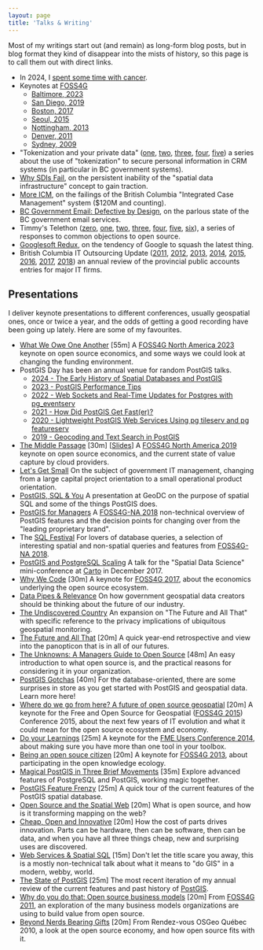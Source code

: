 ```yaml
---
layout: page
title: 'Talks & Writing'
---
```


Most of my writings start out (and remain) as long-form blog posts, but in blog format they kind of disappear into the mists of history, so this page is to call them out with direct links.

* In 2024, I [spent some time with cancer](/2024/04/cancer1.html).
* Keynotes at [FOSS4G](https://foss4g.org)
  * [Baltimore, 2023](/2023/12/foss4g-keynote-2023.html)
  * [San Diego, 2019](/2019/05/foss4g-keynote-2019.html)
  * [Boston, 2017](/2017/08/foss4g-keynote.html)
  * [Seoul, 2015](/2015/10/keynote-at-foss4g-2015.html)
  * [Nottingham, 2013](/2013/10/being-open-source-citizen.html)
  * [Denver, 2011](/2011/09/foss4g-2011-keynote.html)
  * [Sydney, 2009](/2009/10/foss4g-2009-keynote.html)
* "Tokenization and your private data"   ([one](/2014/06/tokenization-and-your-private-data-1.html), [two](/2014/07/tokenization-and-your-private-data-2.html), [three](/2014/07/tokenization-and-your-private-data-3.html), [four](/2014/07/tokenization-and-your-private-data-4.html),  [five](/2014/07/tokenization-and-your-private-data-5.html)) a series about the use of "tokenization" to secure personal information in CRM systems (in particular in BC government systems).
* [Why SDIs Fail](/2006/09/why-sdis-fail.html), on the persistent inability of the "spatial data infrastructure" concept to gain traction.
* [More ICM](/2012/06/more-icm.html), on the failings of the British Columbia "Integrated Case Management" system ($120M and counting).
* [BC Government Email: Defective by Design](/2013/08/bc-government-email-defective-by-design.html), on the parlous state of the BC government email services.
* Timmy's Telethon 
     ([zero](/2008/02/timmys-telethon-0.html), 
      [one](/2008/02/timmys-telethon-1.html), 
      [two](/2008/02/timmys-telethon-2.html), 
      [three](/2008/02/timmys-telethon-3.html), 
      [four](/2008/02/timmys-telethon-4.html), 
      [five](/2008/02/timmys-telethon-5.html), 
      [six](/2008/02/timmys-telethon-6.html)), a series of responses to common objections to open source.
* [Googlesoft Redux](/2009/02/googlesoft-redux.html), on the tendency of Google to squash the latest thing.
* British Columbia IT Outsourcing Update 
    ([2011](/2011/06/outsourcing-in-bc.html), 
     [2012](/2012/07/bc-it-outsourcing-update.html), 
     [2013](/2013/07/bc-it-outsourcing-201213.html),
     [2014](/2014/07/bc-it-outsourcing-201314.html),
     [2015](/2015/07/bc-it-outsourcing-201415.html),
     [2016](/2016/08/bc-it-outsourcing-201516.html),
     [2017](/2017/09/bc-it-outsourcing-201617.html),
     [2018](/2018/08/bc-it-outsourcing-201718.html))
     an annual review of the provincial public accounts entries for major IT firms.
 

## Presentations

I deliver keynote presentations to different conferences, usually geospatial ones, once or twice a year, and the odds of getting a good recording have been going up lately. Here are some of my favourites.

* [What We Owe One Another](https://www.youtube.com/watch?v=1OfunxBysmg&t=190s) [55m] A [FOSS4G North America 2023](https://www.osgeo.org/events/foss4g-na-2023/) keynote on open source economics, and some ways we could look at changing the funding environment.
* PostGIS Day has been an annual venue for random PostGIS talks.
  * [2024 - The Early History of Spatial Databases and PostGIS](https://www.youtube.com/watch?v=aHB9labpBmk)
  * [2023 - PostGIS Performance Tips](https://www.youtube.com/watch?v=GRbbn2voDyo)
  * [2022 - Web Sockets and Real-Time Updates for Postgres with pg_eventserv](https://www.youtube.com/watch?v=Z_nOzHmpY8M)
  * [2021 - How Did PostGIS Get Fast(er)?](https://www.youtube.com/watch?v=XRq2_9YBziY)
  * [2020 - Lightweight PostGIS Web Services Using pg tileserv and pg featureserv](https://www.youtube.com/watch?v=TXPtocZWr78)
  * [2019 - Geocoding and Text Search in PostGIS](https://www.youtube.com/watch?v=7RumQ9oXA9Q)
* [The Middle Passage](https://www.youtube.com/watch?v=NQ5_NnrBHjo) [30m] [[Slides](https://docs.google.com/presentation/d/1-PAgIk9--nedCdfMGEwhcnqxqy1fGYUXwWhxzMfqJZg/edit)] A [FOSS4G North America 2019](http://2019.foss4g-na.org) keynote on open source economics, and the current state of value capture by cloud providers.
* [Let's Get Small](https://docs.google.com/presentation/d/1qKE9Bq_4nj7S6Ts25B9A9cgoA7a8O1behJF_oUVQrDI/edit) On the subject of government IT management, changing from a large capital project orientation to a small operational product orientation.
* [PostGIS, SQL & You](https://www.youtube.com/watch?v=v9MA9KaNzoM) A presentation at GeoDC on the purpose of spatial SQL and some of the things PostGIS does.
* [PostGIS for Managers](http://s3.cleverelephant.ca/2018-postgis-for-managers.pdf) A [FOSS4G-NA 2018](https://2018.foss4g-na.org/) non-technical overview of PostGIS features and the decision points for changing over from the "leading proprietary brand".
* The [SQL Festival](https://docs.google.com/presentation/d/14lf1TsVO4Wq7ykgHjIiXYksvzWBW5XvuxJh2CrtraHc/edit?usp=sharing) For lovers of database queries, a selection of interesting spatial and non-spatial queries and features from [FOSS4G-NA 2018](https://2018.foss4g-na.org/).
* [PostGIS and PostgreSQL Scaling](/2017/12/postgis-scaling.html) A talk for the "Spatial Data Science" mini-conference at [Carto](https://carto.com) in December 2017.
* [Why We Code](/2017/08/foss4g-keynote.html) [30m] A keynote for [FOSS4G 2017](http://2017.foss4g.org), about the economics underlying the open source ecosystem.
* [Data Pipes & Relevance](http://s3.cleverelephant.ca/2015-ccog.pdf) On how government geospatial data creators should be thinking about the future of our industry.
* [The Undiscovered Country](/2016/10/geomatique-quebec.html) An expansion on "The Future and All That" with specific reference to the privacy implications of ubiquitous geospatial monitoring.
* [The Future and All That](https://vimeo.com/149429837) [20m] A quick year-end retrospective and view into the panopticon that is in all of our futures.
* [The Unknowns: A Managers Guide to Open Source](https://www.youtube.com/watch?v=jUgiG6eaYtI) [48m] An easy introduction to what open source is, and the practical reasons for considering it in your organization.
* [PostGIS Gotchas](https://www.youtube.com/watch?v=GSuZP89UdGs) [40m] For the database-oriented, there are some surprises in store as you get started with PostGIS and geospatial data. Learn more here!
* [Where do we go from here? A future of open source geospatial](https://vimeo.com/142334723) [20m] A keynote for the Free and Open Source for Geospatial ([FOSS4G 2015](http://2015.foss4g.org)) Conference 2015, about the next few years of IT evolution and what it could mean for the open source ecosystem and economy.
* [Do your Learnings](https://www.youtube.com/watch?v=9cSqKpfu4D4&index=49&list=PLFxZDg3GNCgv_GWHdM2IETx9arLL2wEXK) [25m] A keynote for the [FME Users Conference 2014](http://www.safe.com/fmeuc-2014/), about making sure you have more than one tool in your toolbox.
* [Being an open souce citizen](/2013/10/being-open-source-citizen.html) [20m] A keynote for [FOSS4G 2013](http://2013.foss4g.org), about participating in the open knowledge ecology.
* [Magical PostGIS in Three Brief Movements](https://www.youtube.com/watch?v=Y0SBkjcyXOc) [35m] Explore advanced features of PostgreSQL and PostGIS, working magic together.
* [PostGIS Feature Frenzy](http://vimeo.com/90722286) [25m] A quick tour of the current features of the PostGIS spatial database.
* [Open Source and the Spatial Web](https://youtu.be/01yrhqCro7I?si=WlGCtbXKyb7llxmK) [20m] What is open source, and how is it transforming mapping on the web?
* [Cheap, Open and Innovative](http://s3.cleverelephant.ca/2014_nab_govmil.mp4) [20m] How the cost of parts drives innovation. Parts can be hardware, then can be software, then can be data, and when you have all three things cheap, new and surprising uses are discovered.
* [Web Services &amp; Spatial SQL](https://www.youtube.com/watch?v=PwVRi37qXn8) [15m] Don't let the title scare you away, this is a mostly non-technical talk about what it means to "do GIS" in a modern, webby, world.
* [The State of PostGIS](https://www.youtube.com/watch?v=TbE3LJIU2aM) [25m] The most recent iteration of my annual review of the current features and past history of [PostGIS](http://postgis.net).
* [Why do you do that: Open source business models](http://vimeo.com/29401659) [20m] From [FOSS4G 2011](http://2011.foss4g.org), an exploration of the many business models organizations are using to build value from open source.
* [Beyond Nerds Bearing Gifts](https://www.youtube.com/watch?v=9I8plc3D4Xw) [20m] From Rendez-vous OSGeo Qu&eacute;bec 2010, a look at the open source economy, and how open source fits with it.


